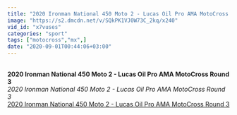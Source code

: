 ```yaml
---
title: "2020 Ironman National 450 Moto 2 - Lucas Oil Pro AMA MotoCross Round 3"
image: "https://s2.dmcdn.net/v/SQkPK1VJ0W73C_2kq/x240"
vid_id: "x7vuses"
categories: "sport"
tags: ["motocross","mx",]
date: "2020-09-01T00:44:06+03:00"
---
```

<br><b>2020 Ironman National 450 Moto 2 - Lucas Oil Pro AMA MotoCross Round 3</b><br> <i>2020 Ironman National 450 Moto 2 - Lucas Oil Pro AMA MotoCross Round 3</i><br> <u>2020 Ironman National 450 Moto 2 - Lucas Oil Pro AMA MotoCross Round 3</u>
